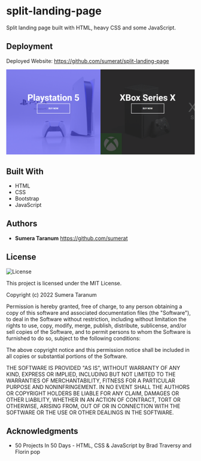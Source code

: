 # split-landing-page

Split landing page built with HTML, heavy CSS and some JavaScript.

## Deployment

Deployed Website: https://github.com/sumerat/split-landing-page

![split-landing-page](./screencapture-sumerat-github-io-split-landing-page-2022-06-17-22_03_23.png)

## Built With

  * HTML
  * CSS
  * Bootstrap
  * JavaScript

## Authors

  - **Sumera Taranum**
   https://github.com/sumerat

## License

![License](https://img.shields.io/badge/license-MIT%20License-blue.svg)

This project is licensed under the MIT License.

Copyright (c) 2022 Sumera Taranum

Permission is hereby granted, free of charge, to any person obtaining a copy
of this software and associated documentation files (the "Software"), to deal
in the Software without restriction, including without limitation the rights
to use, copy, modify, merge, publish, distribute, sublicense, and/or sell
copies of the Software, and to permit persons to whom the Software is
furnished to do so, subject to the following conditions:

The above copyright notice and this permission notice shall be included in all
copies or substantial portions of the Software.

THE SOFTWARE IS PROVIDED "AS IS", WITHOUT WARRANTY OF ANY KIND, EXPRESS OR
IMPLIED, INCLUDING BUT NOT LIMITED TO THE WARRANTIES OF MERCHANTABILITY,
FITNESS FOR A PARTICULAR PURPOSE AND NONINFRINGEMENT. IN NO EVENT SHALL THE
AUTHORS OR COPYRIGHT HOLDERS BE LIABLE FOR ANY CLAIM, DAMAGES OR OTHER
LIABILITY, WHETHER IN AN ACTION OF CONTRACT, TORT OR OTHERWISE, ARISING FROM,
OUT OF OR IN CONNECTION WITH THE SOFTWARE OR THE USE OR OTHER DEALINGS IN THE
SOFTWARE.

## Acknowledgments

  * 50 Projects In 50 Days - HTML, CSS & JavaScript by Brad Traversy and Florin pop 
